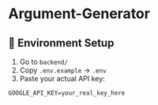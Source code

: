 # Argument-Generator
## 🔐 Environment Setup

1. Go to `backend/`
2. Copy `.env.example` → `.env`
3. Paste your actual API key:

```env
GOOGLE_API_KEY=your_real_key_here

